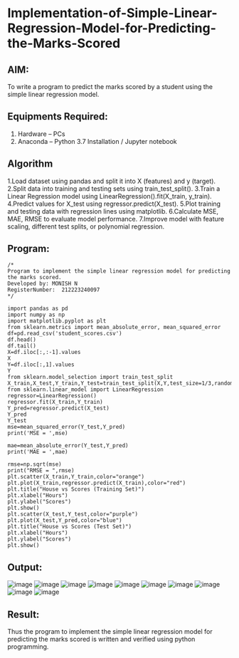 # Implementation-of-Simple-Linear-Regression-Model-for-Predicting-the-Marks-Scored

## AIM:
To write a program to predict the marks scored by a student using the simple linear regression model.

## Equipments Required:
1. Hardware – PCs
2. Anaconda – Python 3.7 Installation / Jupyter notebook

## Algorithm
1.Load dataset using pandas and split it into X (features) and y (target).
2.Split data into training and testing sets using train_test_split().
3.Train a Linear Regression model using LinearRegression().fit(X_train, y_train).
4.Predict values for X_test using regressor.predict(X_test).
5.Plot training and testing data with regression lines using matplotlib.
6.Calculate MSE, MAE, RMSE to evaluate model performance.
7.Improve model with feature scaling, different test splits, or polynomial regression. 

## Program:
```
/*
Program to implement the simple linear regression model for predicting the marks scored.
Developed by: MONISH N
RegisterNumber:  212223240097
*/

import pandas as pd 
import numpy as np
import matplotlib.pyplot as plt
from sklearn.metrics import mean_absolute_error, mean_squared_error
df=pd.read_csv('student_scores.csv')
df.head()
df.tail()
X=df.iloc[:,:-1].values
X
Y=df.iloc[:,1].values
Y
from sklearn.model_selection import train_test_split
X_train,X_test,Y_train,Y_test=train_test_split(X,Y,test_size=1/3,random_state=0)
from sklearn.linear_model import LinearRegression
regressor=LinearRegression()
regressor.fit(X_train,Y_train)
Y_pred=regressor.predict(X_test)
Y_pred
Y_test
mse=mean_squared_error(Y_test,Y_pred)
print('MSE = ',mse)

mae=mean_absolute_error(Y_test,Y_pred)
print('MAE = ',mae)

rmse=np.sqrt(mse)
print("RMSE = ",rmse)
plt.scatter(X_train,Y_train,color="orange")
plt.plot(X_train,regressor.predict(X_train),color="red")
plt.title("House vs Scores (Training Set)")
plt.xlabel("Hours")
plt.ylabel("Scores")
plt.show()
plt.scatter(X_test,Y_test,color="purple")
plt.plot(X_test,Y_pred,color="blue")
plt.title("House vs Scores (Test Set)")
plt.xlabel("Hours")
plt.ylabel("Scores")
plt.show()
```

## Output:
![image](https://github.com/user-attachments/assets/28daa515-f2dc-4a15-a237-2b88753c4121)
![image](https://github.com/user-attachments/assets/6e29baad-3b86-4797-86c1-812bc21d16c0)
![image](https://github.com/user-attachments/assets/fa8ca76a-0179-44d5-9e9d-f49d5955a78d)
![image](https://github.com/user-attachments/assets/6d5ff128-2287-4b9f-9ad2-3973a4b1e758)
![image](https://github.com/user-attachments/assets/7268f410-88ec-4309-b26e-ee5d4f3f59bb)
![image](https://github.com/user-attachments/assets/7268f410-88ec-4309-b26e-ee5d4f3f59bb)
![image](https://github.com/user-attachments/assets/e11ac01b-cf14-42a5-86fb-24c77fe1c20e)
![image](https://github.com/user-attachments/assets/a5a808b2-8e6b-495e-b6d0-742dea1137f9)
![image](https://github.com/user-attachments/assets/94eeb9b3-62a7-490a-a611-0a5bf058839d)
![image](https://github.com/user-attachments/assets/80f3e41e-9ca9-47d0-84b4-ddf85717c3ff)



## Result:
Thus the program to implement the simple linear regression model for predicting the marks scored is written and verified using python programming.

